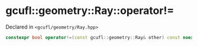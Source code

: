 # gcufl::geometry::Ray::operator!=
Declared in `<gcufl/geometry/Ray.hpp>`
```cpp
constexpr bool operator!=(const gcufl::geometry::Ray& other) const noexcept;
```
